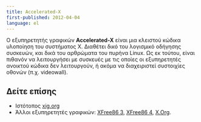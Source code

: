 ```yaml
---
title: Accelerated-X
first-published: 2012-04-04
language: el
---
```


Ο εξυπηρετητής γραφικών **Accelerated-X** είναι μια κλειστού κώδικα 
υλοποίηση του συστήματος X. Διαθέτει δικό του λογισμικό οδήγησης 
συσκευών, και δικά του αρθρώματα του πυρήνα Linux. Ως εκ τούτου, 
είναι πιθανόν να λειτουργήσει με συσκευές με τις οποίες οι 
εξυπηρετητές ανοικτού κώδικα δεν λειτουργούν, ή ακόμα να διαχειριστεί 
συστοιχίες οθονών (π.χ. videowall).

## Δείτε επίσης ##

*   Ιστότοπος [xig.org](http://www.xig.com/)
*   Άλλοι εξυπηρετητές γραφικών: [XFree86 3](/docs/xfree86-3.el.html), 
    [XFree86 4](/docs/xfree86-4.el.html), [X.Org](x.org.el.html).

